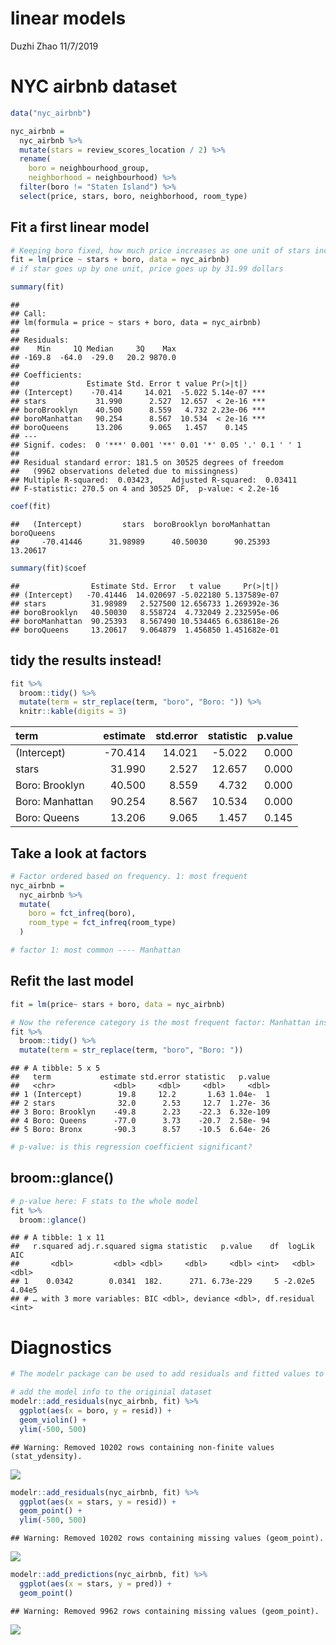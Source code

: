 linear models
================
Duzhi Zhao
11/7/2019

# NYC airbnb dataset

``` r
data("nyc_airbnb")

nyc_airbnb = 
  nyc_airbnb %>% 
  mutate(stars = review_scores_location / 2) %>% 
  rename(
    boro = neighbourhood_group,
    neighborhood = neighbourhood) %>% 
  filter(boro != "Staten Island") %>% 
  select(price, stars, boro, neighborhood, room_type)
```

## Fit a first linear model

``` r
# Keeping boro fixed, how much price increases as one unit of stars increases
fit = lm(price ~ stars + boro, data = nyc_airbnb)
# if star goes up by one unit, price goes up by 31.99 dollars 

summary(fit)
```

    ## 
    ## Call:
    ## lm(formula = price ~ stars + boro, data = nyc_airbnb)
    ## 
    ## Residuals:
    ##    Min     1Q Median     3Q    Max 
    ## -169.8  -64.0  -29.0   20.2 9870.0 
    ## 
    ## Coefficients:
    ##               Estimate Std. Error t value Pr(>|t|)    
    ## (Intercept)    -70.414     14.021  -5.022 5.14e-07 ***
    ## stars           31.990      2.527  12.657  < 2e-16 ***
    ## boroBrooklyn    40.500      8.559   4.732 2.23e-06 ***
    ## boroManhattan   90.254      8.567  10.534  < 2e-16 ***
    ## boroQueens      13.206      9.065   1.457    0.145    
    ## ---
    ## Signif. codes:  0 '***' 0.001 '**' 0.01 '*' 0.05 '.' 0.1 ' ' 1
    ## 
    ## Residual standard error: 181.5 on 30525 degrees of freedom
    ##   (9962 observations deleted due to missingness)
    ## Multiple R-squared:  0.03423,    Adjusted R-squared:  0.03411 
    ## F-statistic: 270.5 on 4 and 30525 DF,  p-value: < 2.2e-16

``` r
coef(fit)
```

    ##   (Intercept)         stars  boroBrooklyn boroManhattan    boroQueens 
    ##     -70.41446      31.98989      40.50030      90.25393      13.20617

``` r
summary(fit)$coef
```

    ##                Estimate Std. Error   t value     Pr(>|t|)
    ## (Intercept)   -70.41446  14.020697 -5.022180 5.137589e-07
    ## stars          31.98989   2.527500 12.656733 1.269392e-36
    ## boroBrooklyn   40.50030   8.558724  4.732049 2.232595e-06
    ## boroManhattan  90.25393   8.567490 10.534465 6.638618e-26
    ## boroQueens     13.20617   9.064879  1.456850 1.451682e-01

## tidy the results instead\!

``` r
fit %>% 
  broom::tidy() %>% 
  mutate(term = str_replace(term, "boro", "Boro: ")) %>% 
  knitr::kable(digits = 3)
```

| term            | estimate | std.error | statistic | p.value |
| :-------------- | -------: | --------: | --------: | ------: |
| (Intercept)     | \-70.414 |    14.021 |   \-5.022 |   0.000 |
| stars           |   31.990 |     2.527 |    12.657 |   0.000 |
| Boro: Brooklyn  |   40.500 |     8.559 |     4.732 |   0.000 |
| Boro: Manhattan |   90.254 |     8.567 |    10.534 |   0.000 |
| Boro: Queens    |   13.206 |     9.065 |     1.457 |   0.145 |

## Take a look at factors

``` r
# Factor ordered based on frequency. 1: most frequent
nyc_airbnb = 
  nyc_airbnb %>% 
  mutate(
    boro = fct_infreq(boro),
    room_type = fct_infreq(room_type)
  )

# factor 1: most common ---- Manhattan
```

## Refit the last model

``` r
fit = lm(price~ stars + boro, data = nyc_airbnb)

# Now the reference category is the most frequent factor: Manhattan instead of Bronx
fit %>% 
  broom::tidy() %>% 
  mutate(term = str_replace(term, "boro", "Boro: "))
```

    ## # A tibble: 5 x 5
    ##   term           estimate std.error statistic   p.value
    ##   <chr>             <dbl>     <dbl>     <dbl>     <dbl>
    ## 1 (Intercept)        19.8     12.2       1.63 1.04e-  1
    ## 2 stars              32.0      2.53     12.7  1.27e- 36
    ## 3 Boro: Brooklyn    -49.8      2.23    -22.3  6.32e-109
    ## 4 Boro: Queens      -77.0      3.73    -20.7  2.58e- 94
    ## 5 Boro: Bronx       -90.3      8.57    -10.5  6.64e- 26

``` r
# p-value: is this regression coefficient significant?
```

## broom::glance()

``` r
# p-value here: F stats to the whole model
fit %>% 
  broom::glance()
```

    ## # A tibble: 1 x 11
    ##   r.squared adj.r.squared sigma statistic   p.value    df  logLik    AIC
    ##       <dbl>         <dbl> <dbl>     <dbl>     <dbl> <int>   <dbl>  <dbl>
    ## 1    0.0342        0.0341  182.      271. 6.73e-229     5 -2.02e5 4.04e5
    ## # … with 3 more variables: BIC <dbl>, deviance <dbl>, df.residual <int>

# Diagnostics

``` r
# The modelr package can be used to add residuals and fitted values to a dataframe.

# add the model info to the originial dataset
modelr::add_residuals(nyc_airbnb, fit) %>% 
  ggplot(aes(x = boro, y = resid)) +
  geom_violin() + 
  ylim(-500, 500)
```

    ## Warning: Removed 10202 rows containing non-finite values (stat_ydensity).

![](linear_models_files/figure-gfm/unnamed-chunk-7-1.png)<!-- -->

``` r
modelr::add_residuals(nyc_airbnb, fit) %>% 
  ggplot(aes(x = stars, y = resid)) +
  geom_point() + 
  ylim(-500, 500)
```

    ## Warning: Removed 10202 rows containing missing values (geom_point).

![](linear_models_files/figure-gfm/unnamed-chunk-7-2.png)<!-- -->

``` r
modelr::add_predictions(nyc_airbnb, fit) %>% 
  ggplot(aes(x = stars, y = pred)) +
  geom_point()
```

    ## Warning: Removed 9962 rows containing missing values (geom_point).

![](linear_models_files/figure-gfm/unnamed-chunk-7-3.png)<!-- -->
